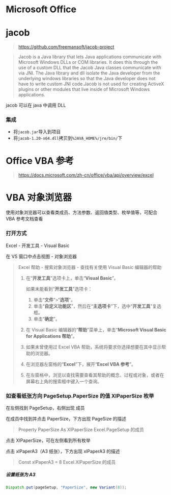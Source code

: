 # Microsoft Office

# jacob

> https://github.com/freemansoft/jacob-project

> Jacob is a Java library that lets Java applications communicate with Microsoft Windows DLLs or COM libraries. It does this through the use of a custom DLL that the Jacob Java classes communicate with via JNI. The Java library and dll isolate the Java developer from the underlying windows libraries so that the Java developer does not have to write custom JNI code.Jacob is not used for creating ActiveX plugins or other modules that live inside of Microsoft Windows applications.

jacob 可以在 java 中调用 DLL

### 集成

- 将`jacob.jar`导入到项目 
- 将`jacob-1.20-x64.dll`拷贝到`%JAVA_HOME%/jre/bin/`下

# Office VBA 参考

> https://docs.microsoft.com/zh-cn/office/vba/api/overview/excel

# VBA 对象浏览器

使用对象浏览器可以查看类成员、方法参数、返回值类型、枚举值等，可配合 VBA 参考文档查看

### 打开方式

Excel - 开发工具 - Visual Basic

在 VS 窗口中点击视图 - 对象浏览器

> Excel 帮助 - 搜索对象浏览器 - 查找有关使用 Visual Basic 编辑器的帮助
>
> 1. 在“**开发工具**”选项卡上，单击“**Visual Basic**”。
>
>    如果未能看到“**开发工具**”选项卡：
>
>    1. 单击“**文件**”>“**选项**”。
>    2. 单击“**自定义功能区**”，然后在“**主选项卡**”下，选中“**开发工具**”复选框。
>    3. 单击“**确定**”。
>
> 2. 在 Visual Basic 编辑器的“**帮助**”菜单上，单击“**Microsoft Visual Basic for Applications 帮助**”。
>
> 3. 如果未曾使用过 Excel VBA 帮助，系统将要求你选择想要在其中显示帮助的浏览器。
>
> 4. 在浏览器左窗格的“**Excel**”下，展开“**Excel VBA 参考**”。
>
> 5. 在左窗格中，浏览以查找需要查看其帮助的概念、过程或对象，或者在屏幕右上角的搜索框中键入一个查询。

### 如查看纸张方向 PageSetup.PaperSize 的值 XlPaperSize 枚举

在左侧找到 PageSetup，右侧出现 成员

在成员中找到并点击 PaperSize，下方出现 PageSize 的描述

> Property PaperSize As XlPaperSize
>     Excel.PageSetup 的成员

点击 XlPaperSize，可在左侧看到所有枚举

点击 xlPaperA3（A3 纸张），下方出现 xlPaperA3 的描述

> Const xlPaperA3 = 8
>     Excel.XlPaperSize 的成员

##### 设置纸张为 A3

```java
Dispatch.put(pageSetup, "PaperSize", new Variant(8));
```

